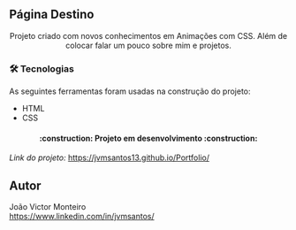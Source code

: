 ## Página Destino
<p align="center">Projeto criado com novos conhecimentos em Animações com CSS. Além de colocar falar um pouco sobre mim e projetos.</p> 

### 🛠 Tecnologias

As seguintes ferramentas foram usadas na construção do projeto:

- HTML
- CSS

<h4 align="center"> 
:construction: Projeto em desenvolvimento :construction:
</h4>

<!--
![Página]()
-->

*Link do projeto:* https://jvmsantos13.github.io/Portfolio/

## Autor
João Victor Monteiro <br />
https://www.linkedin.com/in/jvmsantos/